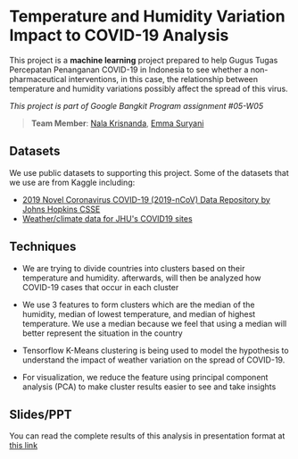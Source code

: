# Temperature and Humidity Variation Impact to COVID-19 Analysis

This project is a **machine learning** project prepared to help Gugus Tugas Percepatan Penanganan COVID-19 in Indonesia to see whether a non-pharmaceutical interventions, in this case, the relationship between temperature and humidity variations possibly affect the spread of this virus.

*This project is part of Google Bangkit Program assignment #05-W05*
>**Team Member**:
[Nala Krisnanda](https://github.com/pascalisnala), 
[Emma Suryani](https://github.com/hoboroots)

## Datasets
We use public datasets to supporting this project.  Some of the datasets that we use are from Kaggle including:
 - [2019 Novel Coronavirus COVID-19 (2019-nCoV) Data Repository by Johns Hopkins CSSE](https://github.com/CSSEGISandData/COVID-19)
 - [Weather/climate data for JHU's COVID19 sites](https://www.kaggle.com/eeemonts/weatherclimate-data-covid19/metadata)

## Techniques

-   We are trying to divide countries into clusters based on their temperature and humidity. afterwards, will then be analyzed how COVID-19 cases that occur in each cluster
    
-   We use 3 features to form clusters which are the median of the humidity, median of lowest temperature, and median of highest temperature. We use a median because we feel that using a median will better represent the situation in the country
    
-   Tensorflow K-Means clustering is being used to model the hypothesis to understand the impact of weather variation on the spread of COVID-19.
    
-   For visualization, we reduce the feature using principal component analysis (PCA) to make cluster results easier to see and take insights

## Slides/PPT
You can read the complete results of this analysis in presentation format at [this link](https://docs.google.com/presentation/d/1w0gt4dR3eC99KrHu0gF_EZ4s9i8UDMex8MIsImMKtnU/edit#slide=id.g82e6a5c596_0_16)